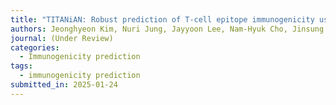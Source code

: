 ```yaml
---
title: "TITANiAN: Robust prediction of T-cell epitope immunogenicity using adversarial domain adaptation network"
authors: Jeonghyeon Kim, Nuri Jung, Jayyoon Lee, Nam-Hyuk Cho, Jinsung Noh*, Chaok Seok*
journal: (Under Review)
categories:
  - Immunogenicity prediction
tags:
  - immunogenicity prediction
submitted_in: 2025-01-24
---
```

